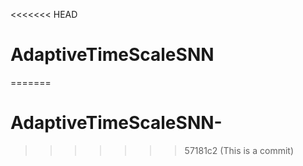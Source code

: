 <<<<<<< HEAD
# AdaptiveTimeScaleSNN
=======
# AdaptiveTimeScaleSNN-
>>>>>>> 57181c2 (This is a commit)
